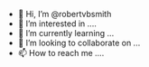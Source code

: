 - 👋 Hi, I’m @robertvbsmith
- 👀 I’m interested in ....
- 🌱 I’m currently learning ...
- 💞️ I’m looking to collaborate on ...
- 📫 How to reach me ....

<!---
robertvbsmith/robertvbsmith is a ✨ special ✨ repository because its `README.md` (this file) appears on your GitHub profile.
You can click the Preview link to take a look at your changes.
--->
